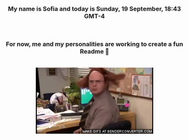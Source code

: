 


<div align="center">
<h3 >My name is Sofia and today is Sunday, 19 September, 18:43 GMT-4</h3><br>
<h3 >For now, me and my personalities are working to create a fun Readme 👋
</h3><br>
<img src='img/dwight.gif' alt='working...'/>
</div>
